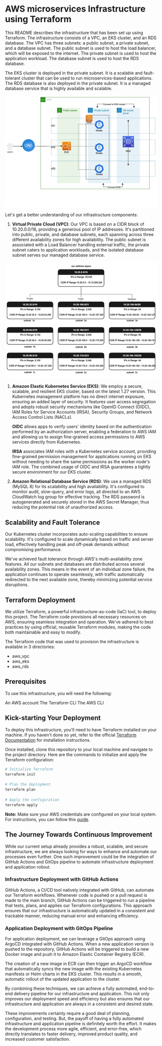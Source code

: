 # AWS microservices Infrastructure using Terraform

This README describes the infrastructure that has been set up using Terraform. The infrastructure consists of a VPC, an EKS cluster, and an RDS database. The VPC has three subnets: a public subnet, a private subnet, and a database subnet. The public subnet is used to host the load balancer, which will be exposed to the internet. The private subnet is used to host the application workload. The database subnet is used to host the RDS database.

The EKS cluster is deployed in the private subnet. It is a scalable and fault-tolerant cluster that can be used to run microservices-based applications. The RDS database is also deployed in the private subnet. It is a managed database service that is highly available and scalable.

 ![Architecture Diagram](./assets/eks-infra.jpg)

Let's get a better understanding of our infrastructure components:

1. **Virtual Private Cloud (VPC)**: Our VPC is based on a CIDR block of 10.20.0.0/16, providing a generous pool of IP addresses. It's partitioned into public, private, and database subnets, each spanning across three different availability zones for high availability. The public subnet is associated with a Load Balancer handling external traffic, the private subnet caters to application workloads, and the isolated database subnet serves our managed database service.

![VPC Address Space and Allocation Diagram](./assets/vpc-ip.jpg)

1. **Amazon Elastic Kubernetes Service (EKS)**: We employ a secure, scalable, and resilient EKS cluster, based on the latest 1.27 version. This Kubernetes management platform has no direct internet exposure, ensuring an added layer of security. It features user access segregation and adopts robust security mechanisms like OpenID Connect (OIDC), IAM Roles for Service Accounts (IRSA), Security Groups, and Network Access Control Lists (NACLs). 

    **OIDC** allows apps to verify users' identity based on the authentication performed by an authorization server, enabling a federation to AWS IAM and allowing us to assign fine-grained access permissions to AWS services directly from Kubernetes. 

    **IRSA** associates IAM roles with a Kubernetes service account, providing fine-grained permission management for applications running on EKS without needing to share the same permissions as the worker node's IAM role. The combined usage of OIDC and IRSA guarantees a tightly secure environment for our EKS cluster.

2. **Amazon Relational Database Service (RDS)**: We use a managed RDS (MySQL 8) for its scalability and high availability. It's configured to monitor audit, slow-query, and error logs, all directed to an AWS CloudWatch log group for effective tracking. The RDS password is autogenerated and securely stored in the AWS Secret Manager, thus reducing the potential risk of unauthorized access.

## Scalability and Fault Tolerance 

Our Kubernetes cluster incorporates auto-scaling capabilities to ensure scalability. It's configured to scale dynamically based on traffic and server load, effectively handling peak and off-peak demands without compromising performance.

We've achieved fault tolerance through AWS's multi-availability zone features. All our subnets and databases are distributed across several availability zones. This means in the event of an individual zone failure, the application continues to operate seamlessly, with traffic automatically redirected to the next available zone, thereby minimizing potential service disruptions.

## Terraform Deployment

We utilize Terraform, a powerful infrastructure-as-code (IaC) tool, to deploy this project. The Terraform code provisions all necessary resources on AWS, ensuring seamless integration and operation. We've adhered to best practices by using official, reusable Terraform modules, making the code both maintainable and easy to modify.

The Terraform code that was used to provision the infrastructure is available in 3 directories:
- aws_vpc
- aws_eks
- aws_rds

## Prerequisites

To use this infrastructure, you will need the following:

An AWS account
The Terraform CLI
The AWS CLI

## Kick-starting Your Deployment

To deploy this infrastructure, you'll need to have Terraform installed on your machine. If you haven't done so yet, refer to the official [Terraform Documentation](https://learn.hashicorp.com/tutorials/terraform/install-cli) for installation instructions.

Once installed, clone this repository to your local machine and navigate to the project directory. Here are the commands to initialize and apply the Terraform configuration:

```bash
# Initialize Terraform
terraform init

# Plan the deployment
terraform plan

# Apply the configuration
terraform apply
```

**Note:** Make sure your AWS credentials are configured on your local system. For instructions, you can follow this [guide](https://docs.aws.amazon.com/cli/latest/userguide/cli-configure-files.html).

## The Journey Towards Continuous Improvement

While our current setup already provides a robust, scalable, and secure infrastructure, we are always looking for ways to enhance and automate our processes even further. One such improvement could be the integration of GitHub Actions and GitOps pipeline to automate infrastructure deployment and application rollout.

### Infrastructure Deployment with GitHub Actions

GitHub Actions, a CI/CD tool natively integrated with GitHub, can automate our Terraform workflows. Whenever code is pushed or a pull request is made to the main branch, GitHub Actions can be triggered to run a pipeline that tests, plans, and applies our Terraform configurations. This approach ensures that our infrastructure is automatically updated in a consistent and trackable manner, reducing manual error and enhancing efficiency.

### Application Deployment with GitOps Pipeline

For application deployment, we can leverage a GitOps approach using ArgoCD integrated with GitHub Actions. When a new application version is pushed to the repository, GitHub Actions will be triggered to build a new Docker image and push it to Amazon Elastic Container Registry (ECR).

The creation of a new image in ECR can then trigger an ArgoCD workflow that automatically syncs the new image with the existing Kubernetes manifests or Helm charts in the EKS cluster. This results in a smooth, automatic rollout of the updated application to the cluster.

By combining these techniques, we can achieve a fully automated, end-to-end delivery pipeline for our infrastructure and application. This not only improves our deployment speed and efficiency but also ensures that our infrastructure and application are always in a consistent and desired state.

These improvements certainly require a good deal of planning, configuration, and testing. But, the payoff of having a fully automated infrastructure and application pipeline is definitely worth the effort. It makes the development process more agile, efficient, and error-free, which directly translates to faster delivery, improved product quality, and increased customer satisfaction.
